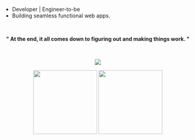 - Developer | Engineer-to-be
- Building seamless functional web apps.
 <br/>

<p align="center"><b>" At the end, it all comes down to figuring out and making things work. "</b></p>
<br/>
   
<p align="center">
  <img src="https://skillicons.dev/icons?i=html,figma,tailwindcss,js,python,java,react,nodejs,expressjs,mongodb,redis,docker,nextjs,typescript,git" />
</p>



<p align="center">
  <img src="https://github-readme-stats.vercel.app/api?username=smritisingh21&show_icons=true&theme=radical" height="170" />
  <img src="https://github-readme-streak-stats.herokuapp.com/?user=smritisingh21&theme=radical" height="170" />
</p>





